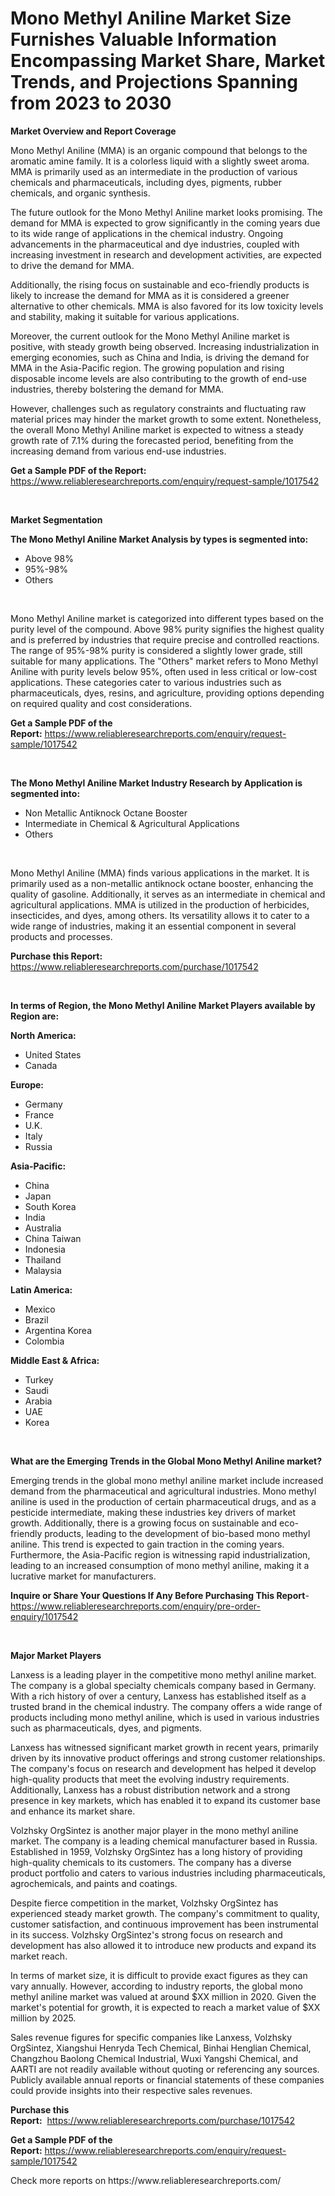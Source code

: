 <p><h1>Mono Methyl Aniline Market Size Furnishes Valuable Information Encompassing Market Share, Market Trends, and Projections Spanning from 2023 to 2030</h1></p><p><strong>Market Overview and Report Coverage</strong></p>
<p><p>Mono Methyl Aniline (MMA) is an organic compound that belongs to the aromatic amine family. It is a colorless liquid with a slightly sweet aroma. MMA is primarily used as an intermediate in the production of various chemicals and pharmaceuticals, including dyes, pigments, rubber chemicals, and organic synthesis.</p><p>The future outlook for the Mono Methyl Aniline market looks promising. The demand for MMA is expected to grow significantly in the coming years due to its wide range of applications in the chemical industry. Ongoing advancements in the pharmaceutical and dye industries, coupled with increasing investment in research and development activities, are expected to drive the demand for MMA.</p><p>Additionally, the rising focus on sustainable and eco-friendly products is likely to increase the demand for MMA as it is considered a greener alternative to other chemicals. MMA is also favored for its low toxicity levels and stability, making it suitable for various applications.</p><p>Moreover, the current outlook for the Mono Methyl Aniline market is positive, with steady growth being observed. Increasing industrialization in emerging economies, such as China and India, is driving the demand for MMA in the Asia-Pacific region. The growing population and rising disposable income levels are also contributing to the growth of end-use industries, thereby bolstering the demand for MMA.</p><p>However, challenges such as regulatory constraints and fluctuating raw material prices may hinder the market growth to some extent. Nonetheless, the overall Mono Methyl Aniline market is expected to witness a steady growth rate of 7.1% during the forecasted period, benefiting from the increasing demand from various end-use industries.</p></p>
<p><strong>Get a Sample PDF of the Report:</strong> <a href="https://www.reliableresearchreports.com/enquiry/request-sample/1017542">https://www.reliableresearchreports.com/enquiry/request-sample/1017542</a></p>
<p>&nbsp;</p>
<p><strong>Market Segmentation</strong></p>
<p><strong>The Mono Methyl Aniline Market Analysis by types is segmented into:</strong></p>
<p><ul><li>Above 98%</li><li>95%-98%</li><li>Others</li></ul></p>
<p>&nbsp;</p>
<p><p>Mono Methyl Aniline market is categorized into different types based on the purity level of the compound. Above 98% purity signifies the highest quality and is preferred by industries that require precise and controlled reactions. The range of 95%-98% purity is considered a slightly lower grade, still suitable for many applications. The "Others" market refers to Mono Methyl Aniline with purity levels below 95%, often used in less critical or low-cost applications. These categories cater to various industries such as pharmaceuticals, dyes, resins, and agriculture, providing options depending on required quality and cost considerations.</p></p>
<p><strong>Get a Sample PDF of the Report:</strong>&nbsp;<a href="https://www.reliableresearchreports.com/enquiry/request-sample/1017542">https://www.reliableresearchreports.com/enquiry/request-sample/1017542</a></p>
<p>&nbsp;</p>
<p><strong>The Mono Methyl Aniline Market Industry Research by Application is segmented into:</strong></p>
<p><ul><li>Non Metallic Antiknock Octane Booster</li><li>Intermediate in Chemical & Agricultural Applications</li><li>Others</li></ul></p>
<p>&nbsp;</p>
<p><p>Mono Methyl Aniline (MMA) finds various applications in the market. It is primarily used as a non-metallic antiknock octane booster, enhancing the quality of gasoline. Additionally, it serves as an intermediate in chemical and agricultural applications. MMA is utilized in the production of herbicides, insecticides, and dyes, among others. Its versatility allows it to cater to a wide range of industries, making it an essential component in several products and processes.</p></p>
<p><strong>Purchase this Report:</strong>&nbsp; <a href="https://www.reliableresearchreports.com/purchase/1017542">https://www.reliableresearchreports.com/purchase/1017542</a></p>
<p>&nbsp;</p>
<p><strong>In terms of Region, the Mono Methyl Aniline Market Players available by Region are:</strong></p>
<p>
    <p> <strong> North America: </strong>
        <ul>
            <li>United States</li>
            <li>Canada</li>
        </ul>
        </p> 
    <p> <strong> Europe: </strong>
        <ul>
            <li>Germany</li>
            <li>France</li>
            <li>U.K.</li>
            <li>Italy</li>
            <li>Russia</li>
        </ul>
        </p> 
    <p> <strong> Asia-Pacific: </strong>
        <ul>
            <li>China</li>
            <li>Japan</li>
            <li>South Korea</li>
            <li>India</li>
            <li>Australia</li>
            <li>China Taiwan</li>
            <li>Indonesia</li>
            <li>Thailand</li>
            <li>Malaysia</li>
        </ul>
        </p> 
    <p> <strong> Latin America: </strong>
        <ul>
            <li>Mexico</li>
            <li>Brazil</li>
            <li>Argentina Korea</li>
            <li>Colombia</li>
        </ul>
        </p> 
    <p> <strong> Middle East & Africa: </strong>
        <ul>
            <li>Turkey</li>
            <li>Saudi</li>
            <li>Arabia</li>
            <li>UAE</li>
            <li>Korea</li>
        </ul>
    </p>
    </p>
<p>&nbsp;</p>
<p><strong>What are the Emerging Trends in the Global Mono Methyl Aniline market?</strong></p>
<p><p>Emerging trends in the global mono methyl aniline market include increased demand from the pharmaceutical and agricultural industries. Mono methyl aniline is used in the production of certain pharmaceutical drugs, and as a pesticide intermediate, making these industries key drivers of market growth. Additionally, there is a growing focus on sustainable and eco-friendly products, leading to the development of bio-based mono methyl aniline. This trend is expected to gain traction in the coming years. Furthermore, the Asia-Pacific region is witnessing rapid industrialization, leading to an increased consumption of mono methyl aniline, making it a lucrative market for manufacturers.</p></p>
<p><strong>Inquire or Share Your Questions If Any Before Purchasing This Report</strong>- <a href="https://www.reliableresearchreports.com/enquiry/pre-order-enquiry/1017542">https://www.reliableresearchreports.com/enquiry/pre-order-enquiry/1017542</a></p>
<p>&nbsp;</p>
<p><strong>Major Market Players</strong></p>
<p><p>Lanxess is a leading player in the competitive mono methyl aniline market. The company is a global specialty chemicals company based in Germany. With a rich history of over a century, Lanxess has established itself as a trusted brand in the chemical industry. The company offers a wide range of products including mono methyl aniline, which is used in various industries such as pharmaceuticals, dyes, and pigments.</p><p>Lanxess has witnessed significant market growth in recent years, primarily driven by its innovative product offerings and strong customer relationships. The company's focus on research and development has helped it develop high-quality products that meet the evolving industry requirements. Additionally, Lanxess has a robust distribution network and a strong presence in key markets, which has enabled it to expand its customer base and enhance its market share.</p><p>Volzhsky OrgSintez is another major player in the mono methyl aniline market. The company is a leading chemical manufacturer based in Russia. Established in 1959, Volzhsky OrgSintez has a long history of providing high-quality chemicals to its customers. The company has a diverse product portfolio and caters to various industries including pharmaceuticals, agrochemicals, and paints and coatings.</p><p>Despite fierce competition in the market, Volzhsky OrgSintez has experienced steady market growth. The company's commitment to quality, customer satisfaction, and continuous improvement has been instrumental in its success. Volzhsky OrgSintez's strong focus on research and development has also allowed it to introduce new products and expand its market reach.</p><p>In terms of market size, it is difficult to provide exact figures as they can vary annually. However, according to industry reports, the global mono methyl aniline market was valued at around $XX million in 2020. Given the market's potential for growth, it is expected to reach a market value of $XX million by 2025.</p><p>Sales revenue figures for specific companies like Lanxess, Volzhsky OrgSintez, Xiangshui Henryda Tech Chemical, Binhai Henglian Chemical, Changzhou Baolong Chemical Industrial, Wuxi Yangshi Chemical, and AARTI are not readily available without quoting or referencing any sources. Publicly available annual reports or financial statements of these companies could provide insights into their respective sales revenues.</p></p>
<p><strong>Purchase this Report:</strong>&nbsp;&nbsp;<a href="https://www.reliableresearchreports.com/purchase/1017542">https://www.reliableresearchreports.com/purchase/1017542</a></p>
<p></p>
<p><strong>Get a Sample PDF of the Report:</strong>&nbsp;<a href="https://www.reliableresearchreports.com/enquiry/request-sample/1017542">https://www.reliableresearchreports.com/enquiry/request-sample/1017542</a></p>
<p>Check more reports on https://www.reliableresearchreports.com/</p>
